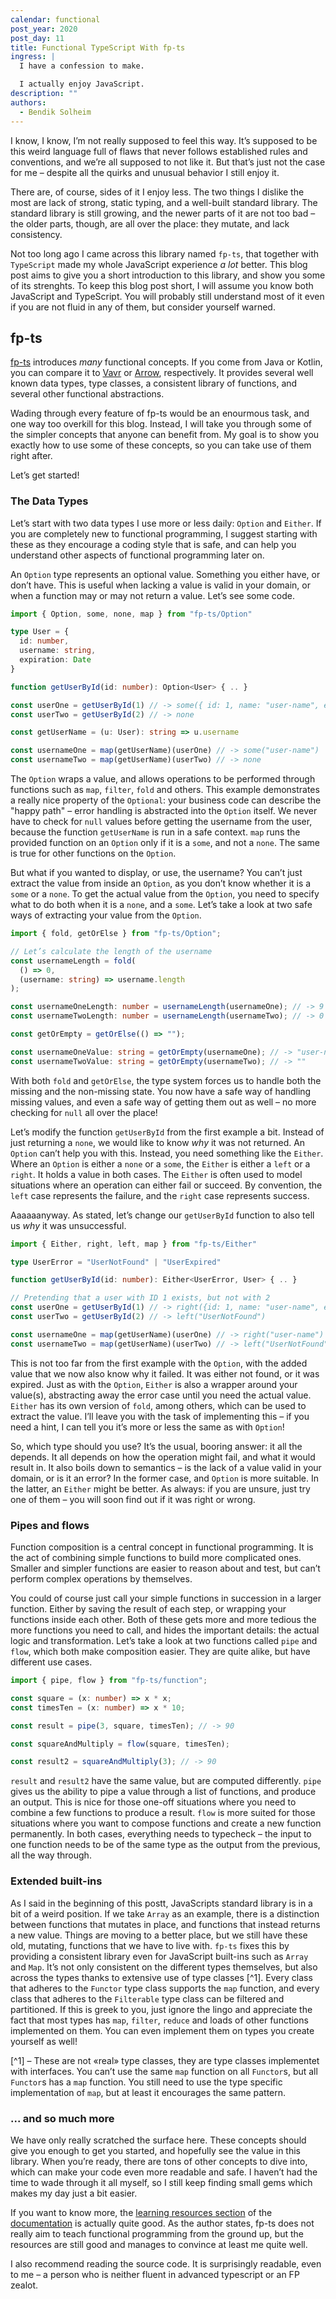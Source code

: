 ```yaml
---
calendar: functional
post_year: 2020
post_day: 11
title: Functional TypeScript With fp-ts
ingress: |
  I have a confession to make.

  I actually enjoy JavaScript.
description: ""
authors:
  - Bendik Solheim
---
```

I know, I know, I’m not really supposed to feel this way. It’s supposed to be this weird language full of flaws that never follows established rules and conventions, and we’re all supposed to not like it. But that’s just not the case for me – despite all the quirks and unusual behavior I still enjoy it.

There are, of course, sides of it I enjoy less. The two things I dislike the most are lack of strong, static typing, and a well-built standard library. The standard library is still growing, and the newer parts of it are not too bad – the older parts, though, are all over the place: they mutate, and lack consistency.

Not too long ago I came across this library named `fp-ts`, that together with `TypeScript` made my whole JavaScript experience _a lot_ better. This blog post aims to give you a short introduction to this library, and show you some of its strenghts. To keep this blog post short, I will assume you know both JavaScript and TypeScript. You will probably still understand most of it even if you are not fluid in any of them, but consider yourself warned.

## fp-ts

[fp-ts](https://github.com/gcanti/fp-ts) introduces _many_ functional concepts. If you come from Java or Kotlin, you can compare it to [Vavr](https://www.vavr.io) or [Arrow](https://arrow-kt.io), respectively. It provides several well known data types, type classes, a consistent library of functions, and several other functional abstractions.

Wading through every feature of fp-ts would be an enourmous task, and one way too overkill for this blog. Instead, I will take you through some of the simpler concepts that anyone can benefit from. My goal is to show you exactly how to use some of these concepts, so you can take use of them right after.

Let’s get started!

### The Data Types

Let’s start with two data types I use more or less daily: `Option` and `Either`. If you are completely new to functional programming, I suggest starting with these as they encourage a coding style that is safe, and can help you understand other aspects of functional programming later on.

An `Option` type represents an optional value. Something you either have, or don’t have. This is useful when lacking a value is valid in your domain, or when a function may or may not return a value. Let’s see some code.

```ts
import { Option, some, none, map } from "fp-ts/Option"

type User = {
  id: number,
  username: string,
  expiration: Date
}

function getUserById(id: number): Option<User> { .. }

const userOne = getUserById(1) // -> some({ id: 1, name: "user-name", expiration: "2099-01-01T00:00:00Z" })
const userTwo = getUserById(2) // -> none

const getUserName = (u: User): string => u.username

const usernameOne = map(getUserName)(userOne) // -> some("user-name")
const usernameTwo = map(getUserName)(userTwo) // -> none
```

The `Option` wraps a value, and allows operations to be performed through functions such as `map`, `filter`, `fold` and others. This example demonstrates a really nice property of the `Optional`: your business code can describe the "happy path" – error handling is abstracted into the `Option` itself. We never have to check for `null` values before getting the username from the user, because the function `getUserName` is run in a safe context. `map` runs the provided function on an `Option` only if it is a `some`, and not a `none`. The same is true for other functions on the `Option`.

But what if you wanted to display, or use, the username? You can’t just extract the value from inside an `Option`, as you don’t know whether it is a `some` or a `none`. To get the actual value from the `Option`, you need to specify what to do both when it is a `none`, and a `some`. Let’s take a look at two safe ways of extracting your value from the `Option`.

```ts
import { fold, getOrElse } from "fp-ts/Option";

// Let’s calculate the length of the username
const usernameLength = fold(
  () => 0,
  (username: string) => username.length
);

const usernameOneLength: number = usernameLength(usernameOne); // -> 9
const usernameTwoLength: number = usernameLength(usernameTwo); // -> 0

const getOrEmpty = getOrElse(() => "");

const usernameOneValue: string = getOrEmpty(usernameOne); // -> "user-name"
const usernameTwoValue: string = getOrEmpty(usernameTwo); // -> ""
```

With both `fold` and `getOrElse`, the type system forces us to handle both the missing and the non-missing state. You now have a safe way of handling missing values, and even a safe way of getting them out as well – no more checking for `null` all over the place!

Let’s modify the function `getUserById` from the first example a bit. Instead of just returning a `none`, we would like to know _why_ it was not returned. An `Option` can’t help you with this. Instead, you need something like the `Either`. Where an `Option` is either a `none` or a `some`, the `Either` is either a `left` or a `right`. It holds a value in both cases. The `Either` is often used to model situations where an operation can either fail or succeed. By convention, the `left` case represents the failure, and the `right` case represents success.

Aaaaaanyway. As stated, let’s change our `getUserById` function to also tell us _why_ it was unsuccessful.

```ts
import { Either, right, left, map } from "fp-ts/Either"

type UserError = "UserNotFound" | "UserExpired"

function getUserById(id: number): Either<UserError, User> { .. }

// Pretending that a user with ID 1 exists, but not with 2
const userOne = getUserById(1) // -> right({id: 1, name: "user-name", expiration: "2099-01-01TT00:00:00Z'})
const userTwo = getUserById(2) // -> left("UserNotFound")

const usernameOne = map(getUserName)(userOne) // -> right("user-name")
const usernameTwo = map(getUserName)(userTwo) // -> left("UserNotFound")
```

This is not too far from the first example with the `Option`, with the added value that we now also know why it failed. It was either not found, or it was expired. Just as with the `Option`, `Either` is also a wrapper around your value(s), abstracting away the error case until you need the actual value. `Either` has its own version of `fold`, among others, which can be used to extract the value. I’ll leave you with the task of implementing this – if you need a hint, I can tell you it’s more or less the same as with `Option`!

So, which type should you use? It’s the usual, booring answer: it all the depends. It all depends on how the operation might fail, and what it would result in. It also boils down to semantics – is the lack of a value valid in your domain, or is it an error? In the former case, and `Option` is more suitable. In the latter, an `Either` might be better. As always: if you are unsure, just try one of them – you will soon find out if it was right or wrong.

### Pipes and flows

Function composition is a central concept in functional programming. It is the act of combining simple functions to build more complicated ones. Smaller and simpler functions are easier to reason about and test, but can’t perform complex operations by themselves.

You could of course just call your simple functions in succession in a larger function. Either by saving the result of each step, or wrapping your functions inside each other. Both of these gets more and more tedious the more functions you need to call, and hides the important details: the actual logic and transformation. Let’s take a look at two functions called `pipe` and `flow`, which both make composition easier. They are quite alike, but have different use cases.

```ts
import { pipe, flow } from "fp-ts/function";

const square = (x: number) => x * x;
const timesTen = (x: number) => x * 10;

const result = pipe(3, square, timesTen); // -> 90

const squareAndMultiply = flow(square, timesTen);

const result2 = squareAndMultiply(3); // -> 90
```

`result` and `result2` have the same value, but are computed differently. `pipe` gives us the ability to pipe a value through a list of functions, and produce an output. This is nice for those one-off situations where you need to combine a few functions to produce a result. `flow` is more suited for those situations where you want to compose functions and create a new function permanently. In both cases, everything needs to typecheck – the input to one function needs to be of the same type as the output from the previous, all the way through.

### Extended built-ins

As I said in the beginning of this postt, JavaScripts standard library is in a bit of a weird position. If we take `Array` as an example, there is a distinction between functions that mutates in place, and functions that instead returns a new value. Things are moving to a better place, but we still have these old, mutating, functions that we have to live with. `fp-ts` fixes this by providing a consistent library even for JavaScript built-ins such as `Array` and `Map`. It’s not only consistent on the different types themselves, but also across the types thanks to extensive use of type classes [^1]. Every class that adheres to the `Functor` type class supports the `map` function, and every class that adheres to the `Filterable` type class can be filtered and partitioned. If this is greek to you, just ignore the lingo and appreciate the fact that most types has `map`, `filter`, `reduce` and loads of other functions implemented on them. You can even implement them on types you create yourself as well!

[^1] – These are not «real» type classes, they are type classes implementet with interfaces. You can’t use the same `map` function on all `Functor`s, but all `Functor`s has a `map` function. You still need to use the type specific implementation of `map`, but at least it encourages the same pattern.

### ... and so much more

We have only really scratched the surface here. These concepts should give you enough to get you started, and hopefully see the value in this library. When you’re ready, there are tons of other concepts to dive into, which can make your code even more readable and safe. I haven’t had the time to wade through it all myself, so I still keep finding small gems which makes my day just a bit easier.

If you want to know more, the [learning resources section](https://gcanti.github.io/fp-ts/learning-resources/) of the [documentation](https://gcanti.github.io/fp-ts/) is actually quite good. As the author states, fp-ts does not really aim to teach functional programming from the ground up, but the resources are still good and manages to convince at least me quite well.

I also recommend reading the source code. It is surprisingly readable, even to me – a person who is neither fluent in advanced typescript or an FP zealot.
